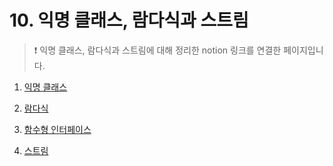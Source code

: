 # 10. 익명 클래스, 람다식과 스트림

> ❗ 익명 클래스, 람다식과 스트림에 대해 정리한 notion 링크를 연결한 페이지입니다.


1. [익명 클래스](https://www.notion.so/c4758ad028eb4211b5a5ed3e0f86977b?pvs=21)


2. [람다식](https://www.notion.so/71f2f4acefad479ebc750fdff4e7e42d?pvs=21)


3. [함수형 인터페이스](https://www.notion.so/cc5eb80ba3f446deb3d6ca69e9d89439?pvs=21)

   

4. [스트림](https://www.notion.so/0d022daaf2bb43cc971e9d644a3f2565?pvs=21)
